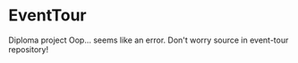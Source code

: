 # EventTour
Diploma project
Oop... seems like an error. Don't worry source in event-tour repository!
